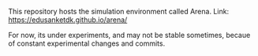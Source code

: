 This repository hosts the simulation environment called Arena.
Link: https://edusanketdk.github.io/arena/

For now, its under experiments, and may not be stable sometimes,
becaue of constant experimental changes and commits.
